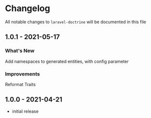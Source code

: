 # Changelog

All notable changes to `laravel-doctrine` will be documented in this file


## 1.0.1 - 2021-05-17
### What's New
Add namespaces to generated entities, with config parameter
### Improvements
Reformat Traits

## 1.0.0 - 2021-04-21

- initial release
